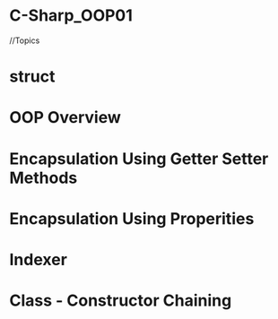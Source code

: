 # C-Sharp_OOP01
//Topics

# struct

# OOP Overview

# Encapsulation Using Getter Setter Methods

# Encapsulation Using Properities

# Indexer

# Class - Constructor Chaining
